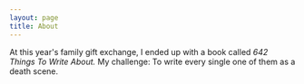 ```yaml
---
layout: page
title: About
---
```


At this year's family gift exchange, I ended up with a book called _642 Things To Write About._ My challenge: To write every single one of them as a death scene.
